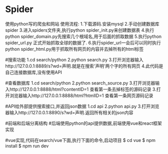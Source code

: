 # Spider
使用python写的爬虫和网站
使用流程:
1.下载源码.安装mysql
2.手动创建数据库spider
3.进入spiders文件夹,执行python spider_init.py来创建数据表
4.执行python spider_domain.py先搜索几个根域名,用于后面的抓取数据
5.执行python spider_url.py 正式开始抓取全球的数据了.
6.执行spider_url一会后可以同时执行python spider_html.py用于抓取所有网页的内容并去掉所有的html标签


#搜索功能
1.cd search/python
2.python search.py
3.打开浏览器输入http://127.0.0.1:8889/s?wd=声明.就是在搜索'声明'两个字的所有网页
4.此代码是自己连接数据库,没有使用API

#查看数据库
1.cd search/python
2.python search_source.py
3.打开浏览器输入http://127.0.0.1:8888/html?contentID=1 查看第一条去掉标签的源码记录
3.打开浏览器输入http://127.0.0.1:8888/html?htmlID=1 查看第一条网页源码记录


#API给外部提供搜索接口,并返回json数据
1.cd api
2.python api.py
3.打开浏览器输入http://127.0.0.1:8890/s?wd=声明.返回所有相关的json内容

#前端和后端分离结构
#后端使用python的api提供数据,前端使用vue和react框架实现

#vue实现,代码在search/vue下面,执行下面的命令,启动项目
$ cd vue
$ npm install
$ npm run dev

